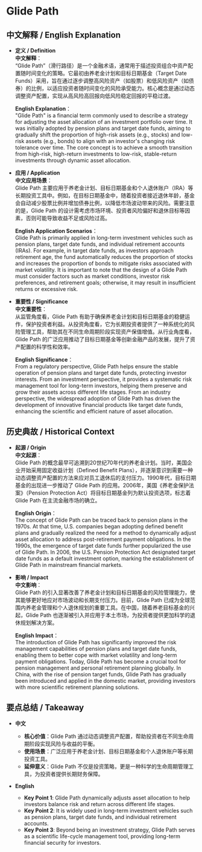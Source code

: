 # Glide Path

## 中文解释 / English Explanation

* **定义 / Definition**  
  **中文解释**：  
  “Glide Path”（滑行路径）是一个金融术语，通常用于描述投资组合中资产配置随时间变化的策略。它最初由养老金计划和目标日期基金（Target Date Funds）采用，旨在通过逐步调整高风险资产（如股票）和低风险资产（如债券）的比例，以适应投资者随时间变化的风险承受能力。核心概念是通过动态调整资产配置，实现从高风险高回报向低风险稳定回报的平稳过渡。  

  **English Explanation**：  
  "Glide Path" is a financial term commonly used to describe a strategy for adjusting the asset allocation of an investment portfolio over time. It was initially adopted by pension plans and target date funds, aiming to gradually shift the proportion of high-risk assets (e.g., stocks) and low-risk assets (e.g., bonds) to align with an investor's changing risk tolerance over time. The core concept is to achieve a smooth transition from high-risk, high-return investments to low-risk, stable-return investments through dynamic asset allocation.

* **应用 / Application**  
  **中文应用场景**：  
  Glide Path 主要应用于养老金计划、目标日期基金和个人退休账户（IRA）等长期投资工具中。例如，在目标日期基金中，随着投资者接近退休年龄，基金会自动减少股票比例并增加债券比例，以降低市场波动带来的风险。需要注意的是，Glide Path 的设计需考虑市场环境、投资者风险偏好和退休目标等因素，否则可能导致收益不足或风险过高。  

  **English Application Scenarios**：  
  Glide Path is primarily applied in long-term investment vehicles such as pension plans, target date funds, and individual retirement accounts (IRAs). For example, in target date funds, as investors approach retirement age, the fund automatically reduces the proportion of stocks and increases the proportion of bonds to mitigate risks associated with market volatility. It is important to note that the design of a Glide Path must consider factors such as market conditions, investor risk preferences, and retirement goals; otherwise, it may result in insufficient returns or excessive risk.

* **重要性 / Significance**  
  **中文重要性**：  
  从监管角度看，Glide Path 有助于确保养老金计划和目标日期基金的稳健运作，保护投资者利益。从投资角度看，它为长期投资者提供了一种系统化的风险管理工具，帮助其在不同生命周期阶段实现资产保值增值。从行业角度看，Glide Path 的广泛应用推动了目标日期基金等创新金融产品的发展，提升了资产配置的科学性和效率。  

  **English Significance**：  
  From a regulatory perspective, Glide Path helps ensure the stable operation of pension plans and target date funds, protecting investor interests. From an investment perspective, it provides a systematic risk management tool for long-term investors, helping them preserve and grow their assets across different life stages. From an industry perspective, the widespread adoption of Glide Path has driven the development of innovative financial products like target date funds, enhancing the scientific and efficient nature of asset allocation.

## 历史典故 / Historical Context

* **起源 / Origin**  
  **中文起源**：  
  Glide Path 的概念最早可追溯到20世纪70年代的养老金计划。当时，美国企业开始采用固定收益计划（Defined Benefit Plans），并逐渐意识到需要一种动态调整资产配置的方法来应对员工退休后的支付压力。1990年代，目标日期基金的出现进一步推动了 Glide Path 的应用。2006年，美国《养老金保护法案》（Pension Protection Act）将目标日期基金列为默认投资选项，标志着 Glide Path 在主流金融市场的确立。  

  **English Origin**：  
  The concept of Glide Path can be traced back to pension plans in the 1970s. At that time, U.S. companies began adopting defined benefit plans and gradually realized the need for a method to dynamically adjust asset allocation to address post-retirement payment obligations. In the 1990s, the emergence of target date funds further popularized the use of Glide Path. In 2006, the U.S. Pension Protection Act designated target date funds as a default investment option, marking the establishment of Glide Path in mainstream financial markets.

* **影响 / Impact**  
  **中文影响**：  
  Glide Path 的引入显著改善了养老金计划和目标日期基金的风险管理能力，使其能够更好地应对市场波动和长期支付压力。目前，Glide Path 已成为全球范围内养老金管理和个人退休规划的重要工具。在中国，随着养老目标基金的兴起，Glide Path 也逐渐被引入并应用于本土市场，为投资者提供更加科学的退休规划解决方案。  

  **English Impact**：  
  The introduction of Glide Path has significantly improved the risk management capabilities of pension plans and target date funds, enabling them to better cope with market volatility and long-term payment obligations. Today, Glide Path has become a crucial tool for pension management and personal retirement planning globally. In China, with the rise of pension target funds, Glide Path has gradually been introduced and applied in the domestic market, providing investors with more scientific retirement planning solutions.

## 要点总结 / Takeaway

* **中文**  
  - **核心价值**：Glide Path 通过动态调整资产配置，帮助投资者在不同生命周期阶段实现风险与收益的平衡。  
  - **使用场景**：广泛应用于养老金计划、目标日期基金和个人退休账户等长期投资工具。  
  - **延伸意义**：Glide Path 不仅是投资策略，更是一种科学的生命周期管理工具，为投资者提供长期财务保障。  

* **English**  
  - **Key Point 1**: Glide Path dynamically adjusts asset allocation to help investors balance risk and return across different life stages.  
  - **Key Point 2**: It is widely used in long-term investment vehicles such as pension plans, target date funds, and individual retirement accounts.  
  - **Key Point 3**: Beyond being an investment strategy, Glide Path serves as a scientific life-cycle management tool, providing long-term financial security for investors.